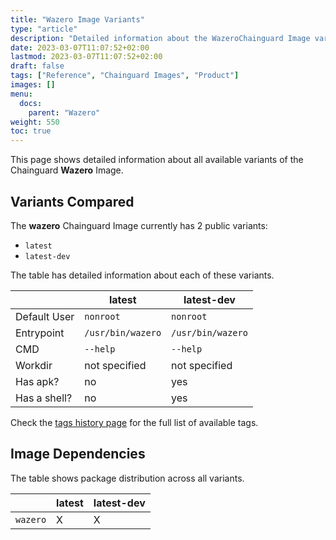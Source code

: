 ```yaml
---
title: "Wazero Image Variants"
type: "article"
description: "Detailed information about the WazeroChainguard Image variants"
date: 2023-03-07T11:07:52+02:00
lastmod: 2023-03-07T11:07:52+02:00
draft: false
tags: ["Reference", "Chainguard Images", "Product"]
images: []
menu:
  docs:
    parent: "Wazero"
weight: 550
toc: true
---
```


This page shows detailed information about all available variants of the Chainguard **Wazero** Image.

## Variants Compared
The **wazero** Chainguard Image currently has 2 public variants: 

- `latest`
- `latest-dev`

The table has detailed information about each of these variants.

|              | latest            | latest-dev        |
|--------------|-------------------|-------------------|
| Default User | `nonroot`         | `nonroot`         |
| Entrypoint   | `/usr/bin/wazero` | `/usr/bin/wazero` |
| CMD          | `--help`          | `--help`          |
| Workdir      | not specified     | not specified     |
| Has apk?     | no                | yes               |
| Has a shell? | no                | yes               |

Check the [tags history page](/chainguard/chainguard-images/reference/wazero/tags_history/) for the full list of available tags.
## Image Dependencies
The table shows package distribution across all variants.

|          | latest | latest-dev |
|----------|--------|------------|
| `wazero` | X      | X          |
